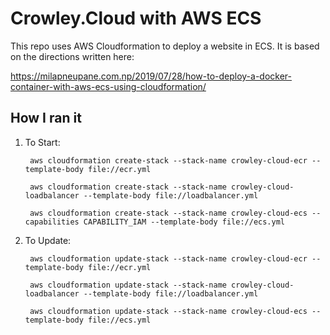# Crowley.Cloud with AWS ECS

This repo uses AWS Cloudformation to deploy a website in ECS. It is based on the directions written here:

https://milapneupane.com.np/2019/07/28/how-to-deploy-a-docker-container-with-aws-ecs-using-cloudformation/

## How I ran it

1. To Start:
        
        aws cloudformation create-stack --stack-name crowley-cloud-ecr --template-body file://ecr.yml

        aws cloudformation create-stack --stack-name crowley-cloud-loadbalancer --template-body file://loadbalancer.yml

        aws cloudformation create-stack --stack-name crowley-cloud-ecs --capabilities CAPABILITY_IAM --template-body file://ecs.yml

2. To Update:
        
        aws cloudformation update-stack --stack-name crowley-cloud-ecr --template-body file://ecr.yml

        aws cloudformation update-stack --stack-name crowley-cloud-loadbalancer --template-body file://loadbalancer.yml

        aws cloudformation update-stack --stack-name crowley-cloud-ecs --template-body file://ecs.yml

